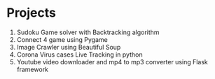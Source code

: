 # Projects

1) Sudoku Game solver with Backtracking algorithm
2) Connect 4 game using Pygame 
3) Image Crawler using Beautiful Soup  
4) Corona Virus cases Live Tracking in python
5) Youtube video downloader and mp4 to mp3 converter using Flask framework

